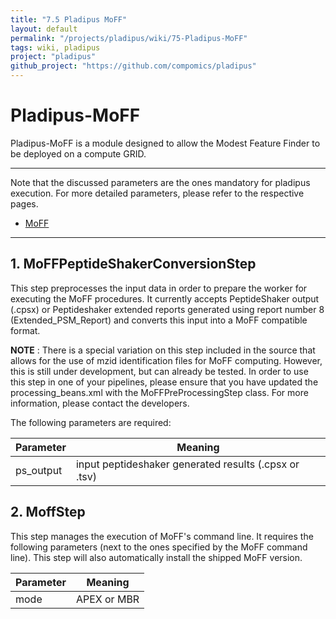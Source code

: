 ```yaml
---
title: "7.5 Pladipus MoFF"
layout: default
permalink: "/projects/pladipus/wiki/75-Pladipus-MoFF"
tags: wiki, pladipus
project: "pladipus"
github_project: "https://github.com/compomics/pladipus"
---
```


# Pladipus-MoFF

Pladipus-MoFF is a module designed to allow the Modest Feature Finder to be deployed on a compute GRID. 

----

Note that the discussed parameters are the ones mandatory for pladipus execution. For more detailed parameters, please refer to the respective pages.

* [MoFF](/projects/moff)

----

## 1. MoFFPeptideShakerConversionStep

This step preprocesses the input data in order to prepare the worker for executing the MoFF procedures. It currently accepts PeptideShaker output (.cpsx) or Peptideshaker extended reports generated using report number 8  (Extended_PSM_Report) and converts this input into a MoFF compatible format.

**NOTE** : There is a special variation on this step included in the source that allows for the use of mzid identification files for MoFF computing. However, this is still under development, but can already be tested. In order to use this step in one of your pipelines, please ensure that you have updated the processing_beans.xml with the MoFFPreProcessingStep class. For more information, please contact the developers.

The following parameters are required: 

Parameter | Meaning
--- | -------------- | 
ps_output| input peptideshaker generated results (.cpsx or .tsv) 

## 2. MoffStep

This step manages the execution of MoFF's command line. It requires the following parameters (next to the ones specified by the MoFF command line). This step will also automatically install the shipped MoFF version.

Parameter | Meaning
--- | -------------- | 
mode | APEX or MBR 
